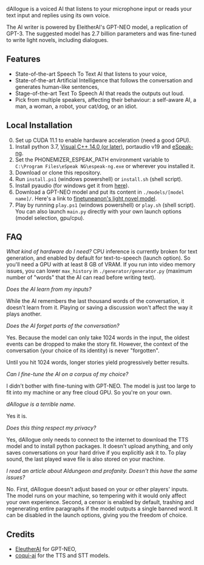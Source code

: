 dAIlogue is a voiced AI that listens to your microphone input or reads your text input and replies using its own voice.

The AI writer is powered by EleitherAI's GPT-NEO model, a replication of GPT-3.
The suggested model has 2.7 billion parameters
and was fine-tuned to write light novels, including dialogues.

## Features
* State-of-the-art Speech To Text AI that listens to your voice,
* State-of-the-art Artificial Intelligence that follows the conversation and generates human-like sentences,
* Stage-of-the-art Text To Speech AI that reads the outputs out loud.
* Pick from multiple speakers, affecting their behaviour: a self-aware AI, a man, a woman, a robot, your cat/dog, or an idiot.


## Local Installation
0. Set up CUDA 11.1 to enable hardware acceleration (need a good GPU).
1. Install python 3.7, [Visual C++ 14.0 (or later)](https://visualstudio.microsoft.com/visual-cpp-build-tools/), portaudio v19 and [eSpeak-ng](https://github.com/espeak-ng/espeak-ng).
2. Set the PHONEMIZER_ESPEAK_PATH environment variable to `C:\Program Files\eSpeak NG\espeak-ng.exe` or wherever you installed it.
3. Download or clone this repository.
4. Run `install.ps1` (windows powershell) or `install.sh` (shell script).
5. Install pyaudio (for windows get it from [here](https://www.lfd.uci.edu/~gohlke/pythonlibs/#pyaudio)).
6. Download a GPT-NEO model and put its content in `./models/[model name]/`. Here's a link to [finetuneanon's light novel model](https://drive.google.com/file/d/1M1JY459RBIgLghtWDRDXlD4Z5DAjjMwg/view?usp=sharing). 
7. Play by running `play.ps1` (windows powershell) or `play.sh` (shell script). You can also launch `main.py` directly with your own launch options (model selection, gpu/cpu).


## FAQ
_What kind of hardware do I need?_
CPU inference is currently broken for text generation, and enabled by default for text-to-speech (launch option).
So you'll need a GPU with at least 8 GB of VRAM. If you run into video memory issues, you can lower `max_history`
in `./generator/generator.py` (maximum number of "words" that the AI can read before writing text).

_Does the AI learn from my inputs?_

While the AI remembers the last thousand words of the conversation, it doesn't learn from it.
Playing or saving a discussion won't affect the way it plays another.

_Does the AI forget parts of the conversation?_

Yes. Because the model can only take 1024 words in the input, the oldest events can be dropped to make the story fit.
However, the context of the conversation (your choice of its identity) is never "forgotten".

Until you hit 1024 words, longer stories yield progressively better results.

_Can I fine-tune the AI on a corpus of my choice?_

I didn't bother with fine-tuning with GPT-NEO. The model is just too large to fit into my machine or any free cloud GPU.
So you're on your own.

_dAIlogue is a terrible name._

Yes it is.

_Does this thing respect my privacy?_

Yes, dAIlogue only needs to connect to the internet to download the TTS model and to install python packages.
It doesn't upload anything, and only saves conversations on your hard drive if you explicitly ask it to.
To play sound, the last played wave file is also stored on your machine.

_I read an article about AIdungeon and profanity. Doesn't this have the same issues?_

No. First, dAIlogue doesn't adjust based on your or other players' inputs. The model runs on your machine,
so tempering with it would only affect your own experience. Second, a censor is enabled by default, trashing and
regenerating entire paragraphs if the model outputs a single banned word. It can be disabled in the launch options,
giving you the freedom of choice.


## Credits
* [EleutherAI](https://www.eleuther.ai/projects/gpt-neo/) for GPT-NEO,
* [coqui-ai](https://github.com/coqui-ai) for the TTS and STT models.
